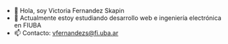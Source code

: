 - 👋 Hola, soy Victoria Fernandez Skapin
- 🌱 Actualmente estoy estudiando desarrollo web e ingeniería electrónica en FIUBA
- 📫 Contacto: vfernandezs@fi.uba.ar

<!---
vikyskapin/vikyskapin is a ✨ special ✨ repository because its `README.md` (this file) appears on your GitHub profile.
You can click the Preview link to take a look at your changes.
--->
